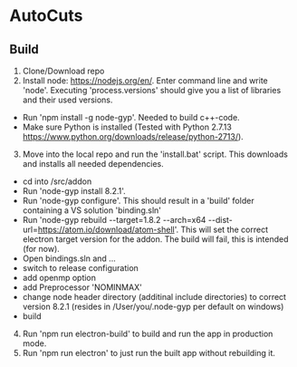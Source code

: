 # AutoCuts

## Build

1. Clone/Download repo
2. Install node: https://nodejs.org/en/. Enter command line and write 'node'. Executing 'process.versions' should give you a list of libraries and their used versions.
-  Run 'npm install -g node-gyp'. Needed to build c++-code.
-  Make sure Python is installed (Tested with Python 2.7.13 https://www.python.org/downloads/release/python-2713/).
3. Move into the local repo and run the 'install.bat' script. This downloads and installs all needed dependencies.
- cd into /src/addon
- Run 'node-gyp install 8.2.1'.
- Run 'node-gyp configure'. This should result in a 'build' folder containing a VS solution 'binding.sln'
- Run 'node-gyp rebuild --target=1.8.2 --arch=x64 --dist-url=https://atom.io/download/atom-shell'. This will set the correct electron target version for the addon. The build will fail, this is intended (for now).
- Open bindings.sln and ...
- switch to release configuration
- add openmp option
- add Preprocessor 'NOMINMAX'
- change node header directory (additinal include directories) to correct version 8.2.1 (resides in /User/you/.node-gyp per default on windows)
- build
4. Run 'npm run electron-build' to build and run the app in production mode.
5. Run 'npm run electron' to just run the built app without rebuilding it.